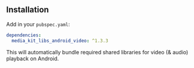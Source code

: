 ## Installation

Add in your `pubspec.yaml`:

```yaml
dependencies:
  media_kit_libs_android_video: ^1.3.3
```

This will automatically bundle required shared libraries for video (& audio) playback on Android.
